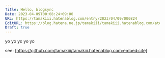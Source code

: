 ```yaml
---
Title: Hello, blogsync
Date: 2023-04-09T00:08:24+09:00
URL: https://tamakiii.hatenablog.com/entry/2023/04/09/000824
EditURL: https://blog.hatena.ne.jp/tamakiii/tamakiii.hatenablog.com/atom/entry/4207112889979293493
Draft: true
---
```


yo
yo
yo
yo
yo

see: [https://github.com/tamakiii/tamakiii.hatenablog.com:embed:cite]
